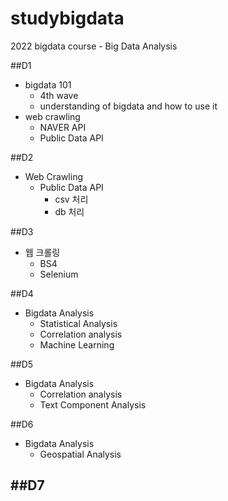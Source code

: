 # studybigdata
2022 bigdata course - Big Data Analysis


##D1
- bigdata 101
  - 4th wave
  - understanding of bigdata and how to use it
- web crawling
  - NAVER API
  - Public Data API
  

##D2
- Web Crawling
  - Public Data API
    - csv 처리
    - db 처리

##D3
- 웹 크롤링
  - BS4
  - Selenium


##D4
- Bigdata Analysis
  - Statistical Analysis
  - Correlation analysis
  - Machine Learning


##D5
- Bigdata Analysis
  - Correlation analysis
  - Text Component Analysis


##D6
- Bigdata Analysis
  - Geospatial Analysis


##D7
- 